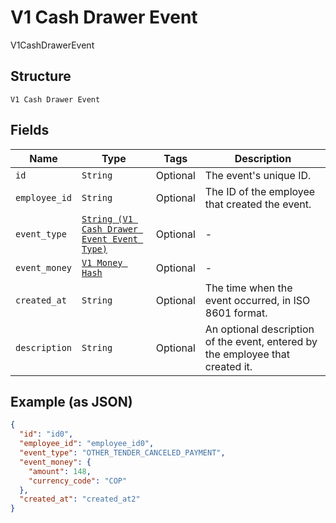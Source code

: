 
# V1 Cash Drawer Event

V1CashDrawerEvent

## Structure

`V1 Cash Drawer Event`

## Fields

| Name | Type | Tags | Description |
|  --- | --- | --- | --- |
| `id` | `String` | Optional | The event's unique ID. |
| `employee_id` | `String` | Optional | The ID of the employee that created the event. |
| `event_type` | [`String (V1 Cash Drawer Event Event Type)`](/doc/models/v1-cash-drawer-event-event-type.md) | Optional | - |
| `event_money` | [`V1 Money Hash`](/doc/models/v1-money.md) | Optional | - |
| `created_at` | `String` | Optional | The time when the event occurred, in ISO 8601 format. |
| `description` | `String` | Optional | An optional description of the event, entered by the employee that created it. |

## Example (as JSON)

```json
{
  "id": "id0",
  "employee_id": "employee_id0",
  "event_type": "OTHER_TENDER_CANCELED_PAYMENT",
  "event_money": {
    "amount": 148,
    "currency_code": "COP"
  },
  "created_at": "created_at2"
}
```

